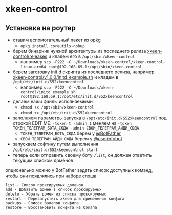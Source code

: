 # xkeen-control

## Установка на роутер

- ставим вспомогательный пакет из opkg
  - `opkg install coreutils-nohup`
- берем бинарник нужной архитектуры из последнего релиза [xkeen-control/releases](https://github.com/kontsevoye/xkeen-control/releases) и кладем его в `/opt/sbin/xkeen-control`
  - например `scp -P222 -O ~/Downloads/xkeen-control/xkeen-control-linux-arm64 root@192.168.69.1:/opt/sbin/xkeen-control`
- берем заготовку init.d скрипта из последнего релиза, например [xkeen-control/v1.0.0/initd_example.sh](https://github.com/kontsevoye/xkeen-control/blob/v1.0.0/initd_example.sh) и кладем в `/opt/etc/init.d/S52xkeencontrol`
  - например `scp -P222 -O ~/Downloads/xkeen-control/initd_example.sh root@192.168.69.1:/opt/etc/init.d/S52xkeencontrol`
- делаем наши файлы исполняемыми
  - `chmod +x /opt/sbin/xkeen-control`
  - `chmod +x /opt/etc/init.d/S52xkeencontrol`
- заполняем параметры запуска в `/opt/etc/init.d/S52xkeencontrol` под строкой EDIT ME. `-token t -admin 1` меняем на `-token ТОКЕН_ТЕЛЕГРАМ_БОТА_СЮДА -admin СВОЙ_ТЕЛЕГРАМ_АЙДИ_СЮДА`
  - `ТОКЕН_ТЕЛЕГРАМ_БОТА_СЮДА` берем у [@BotFather](https://t.me/BotFather)
  - `СВОЙ_ТЕЛЕГРАМ_АЙДИ_СЮДА` берем у [@userinfobot](https://t.me/@userinfobot)
- запускаем софтину путем выполнения `/opt/etc/init.d/S52xkeencontrol start`
- теперь если отправить своему боту `/list`, он должен ответить текущим списком доменов

опционально можно у BotFather задать список доступных команд, чтобы они появлялись при наборе слэша
```
list - Список проксируемых доменов
add - Добавить домен в список проксируемых
delete - Убрать домен из списка проксируемых
restart - Перезапустить xkeen для применения конфига
backups - Список бэкапов конфига
restore - Восстановить конфига из бэкапа
```
